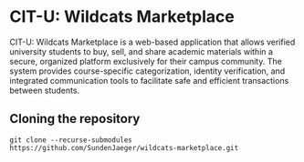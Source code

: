 # CIT-U: Wildcats Marketplace
CIT-U: Wildcats Marketplace is a web-based application that allows verified university students to buy, sell, and share academic materials within a secure, organized platform exclusively for their campus community. The system provides course-specific categorization, identity verification, and integrated communication tools to facilitate safe and efficient transactions between students.

## Cloning the repository
`git clone --recurse-submodules https://github.com/SundenJaeger/wildcats-marketplace.git
`